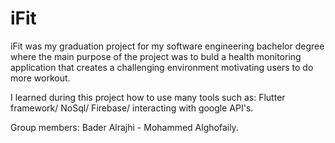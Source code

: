 # iFit

iFit was my graduation project for my software engineering bachelor degree where the main purpose of the project was to buld  a health monitoring application that creates a challenging environment motivating users to do more workout.

I learned during this project how to use many tools such as: Flutter framework/ NoSql/ Firebase/ interacting with google API's.


Group members: Bader Alrajhi - Mohammed Alghofaily.

